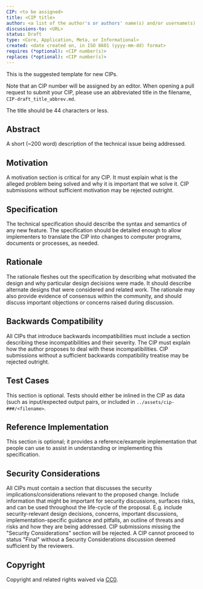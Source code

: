 ```yaml
---
CIP: <to be assigned>
title: <CIP title>
author: <a list of the author's or authors' name(s) and/or username(s), or name(s) and email(s), e.g. (use with the parentheses or triangular brackets): FirstName LastName (@GitHubUsername), FirstName LastName <foo@bar.com>, FirstName (@GitHubUsername) and GitHubUsername (@GitHubUsername)>
discussions-to: <URL>
status: Draft
type: <Core, Application, Meta, or Informational>
created: <date created on, in ISO 8601 (yyyy-mm-dd) format>
requires (*optional): <CIP number(s)>
replaces (*optional): <CIP number(s)>
---
```


This is the suggested template for new CIPs.

Note that an CIP number will be assigned by an editor. When opening a pull request to submit your CIP, please use an abbreviated title in the filename, `CIP-draft_title_abbrev.md`.

The title should be 44 characters or less.

## Abstract
A short (~200 word) description of the technical issue being addressed.

## Motivation
A motivation section is critical for any CIP. It must explain what is the alleged problem being solved and why it is important that we solve it. CIP submissions without sufficient motivation may be rejected outright.

## Specification
The technical specification should describe the syntax and semantics of any new feature. The specification should be detailed enough to allow implementers to translate the CIP into changes to computer programs, documents or processes, as needed.

## Rationale
The rationale fleshes out the specification by describing what motivated the design and why particular design decisions were made. It should describe alternate designs that were considered and related work. The rationale may also provide evidence of consensus within the community, and should discuss important objections or concerns raised during discussion.

## Backwards Compatibility
All CIPs that introduce backwards incompatibilities must include a section describing these incompatibilities and their severity. The CIP must explain how the author proposes to deal with these incompatibilities. CIP submissions without a sufficient backwards compatibility treatise may be rejected outright.

## Test Cases
This section is optional. Tests should either be inlined in the CIP as data (such as input/expected output pairs, or included in `../assets/cip-###/<filename>`.

## Reference Implementation
This section is optional; it provides a reference/example implementation that people can use to assist in understanding or implementing this specification.

## Security Considerations
All CIPs must contain a section that discusses the security implications/considerations relevant to the proposed change. Include information that might be important for security discussions, surfaces risks, and can be used throughout the life-cycle of the proposal. E.g. include security-relevant design decisions, concerns, important discussions, implementation-specific guidance and pitfalls, an outline of threats and risks and how they are being addressed. CIP submissions missing the "Security Considerations" section will be rejected. A CIP cannot proceed to status "Final" without a Security Considerations discussion deemed sufficient by the reviewers.

## Copyright
Copyright and related rights waived via [CC0](https://creativecommons.org/publicdomain/zero/1.0/).
